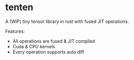 # tenten

A (WIP) tiny tensor library in rust with fused JIT operations.

Features:
- All operations are fused & JIT compiled
- Cuda & CPU kernels
- Every operation supports auto diff
